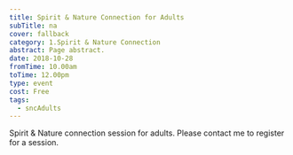 ```yaml
---
title: Spirit & Nature Connection for Adults
subTitle: na
cover: fallback
category: 1.Spirit & Nature Connection
abstract: Page abstract.
date: 2018-10-28
fromTime: 10.00am
toTime: 12.00pm
type: event
cost: Free
tags:
  - sncAdults
---
```


Spirit & Nature connection session for adults. Please contact me to register for a session.

